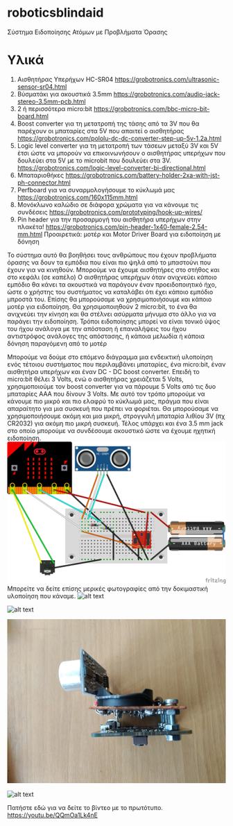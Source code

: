 # roboticsblindaid
Σύστημα Ειδοποίησης Ατόμων με Προβλήματα Όρασης

Υλικά
=====
1. Αισθητήρας Υπερήχων HC-SR04 https://grobotronics.com/ultrasonic-sensor-sr04.html
2. Βύσματάκι για ακουστικά 3.5mm https://grobotronics.com/audio-jack-stereo-3.5mm-pcb.html
3. 2 ή περισσότερα micro:bit https://grobotronics.com/bbc-micro-bit-board.html
4. Boost converter για τη μετατροπή της τάσης από τα 3V που θα παρέχουν οι μπαταρίες στα 5V που απαιτεί ο αισθητήρας https://grobotronics.com/pololu-dc-dc-converter-step-up-5v-1.2a.html
5. Logic level converter για τη μετατροπή των τάσεων μεταξύ 3V και 5V έτσι ώστε να μπορούν να επικοινωνήσουν ο αισθητήρας υπερήχων που δουλεύει στα 5V με το microbit που δουλεύει στα 3V. https://grobotronics.com/logic-level-converter-bi-directional.html   
5. Μπαταριοθήκες https://grobotronics.com/battery-holder-2xa-with-jst-ph-connector.html
6. Perfboard για να συναρμολογήσουμε το κύκλωμά μας https://grobotronics.com/160x115mm.html
7. Μονόκλωνο καλώδιο σε διάφορα χρώματα για να κάνουμε τις συνδέσεις https://grobotronics.com/prototyping/hook-up-wires/
8. Pin header για την προσαρμογή του αισθητήρα υπερήχων στην πλακέτα! https://grobotronics.com/pin-header-1x40-female-2.54-mm.html
Προαιρετικά:
μοτέρ και Motor Driver Board για ειδοποίηση με δόνηση

Το σύστημα αυτό θα βοηθήσει τους ανθρώπους που έχουν προβλήματα όρασης να δουν τα εμπόδια που είναι πιο ψηλά από το μπαστούνι που έχουν για να κινηθούν. Μπορούμε να έχουμε αισθητήρες στο στήθος και στο κεφάλι (σε καπέλο) Ο αισθητήρας υπερήχων όταν ανιχνεύει κάποιο εμπόδιο θα κάνει τα ακουστικά να παράγουν έναν προειδοποιητικό ήχο, ώστε ο χρήστης του συστήματος να καταλάβει ότι έχει κάποιο εμπόδιο μπροστά του. Επίσης θα μπορούσαμε να χρησιμοποιήσουμε και κάποιο μοτέρ για ειδοποίηση. Θα χρησιμοποιηθούν 2 micro:bit, το ένα θα ανιχνεύει την κίνηση και θα στέλνει ασύρματα μήνυμα στο άλλο για να παράγει την ειδοποίηση. Τρόποι ειδοποίησης μπορεί να είναι τονικό ύψος του ήχου ανάλογα με την απόσταση ή επαναλήψεις του ήχου αντιστρόφος ανάλογες της απόστασης, ή κάποια μελωδία ή κάποια δόνηση παραγόμενη από το μοτέρ

Μπορούμε να δούμε στο επόμενο διάγραμμα μια ενδεικτική υλοποίηση ενός τέτοιου συστήματος που περιλαμβάνει μπαταρίες, ένα micro:bit, έναν αισθητήρα υπερήχων και έναν DC - DC boost converter. Επειδή το micro:bit θέλει 3 Volts, ενώ ο αισθητήρας χρειάζεται 5 Volts, χρησιμοποιούμε τον boost converter για να πάρουμε 5 Volts από τις δυο μπαταρίες ΑΑΑ που δίνουν 3 Volts. Με αυτό τον τρόπο μπορούμε να κάνουμε πιο μικρό και πιο ελαφρύ το κύκλωμά μας, πράγμα που είναι απαραίτητο για μια συσκευή που πρέπει να φοριέται. Θα μπορούσαμε να χρησιμοποιήσουμε ακόμη και μια μικρή, στρογγυλή μπαταρία λιθίου 3V (πχ CR2032) για ακόμη πιο μικρή συσκευή. Τέλος υπάρχει και ένα 3.5 mm jack στο οποίο μπορούμε να συνδέσουμε ακουστικό ώστε να έχουμε ηχητική ειδοποίηση.
![alt text](https://github.com/tkleisas/roboticsblindaid/blob/master/micro_bit_ultrasonic_bb.png?raw=true "Micro:bit and ultrasonic sensor")
Μπορείτε να δείτε επίσης μερικές φωτογραφίες από την δοκιμαστική υλοποίηση που κάναμε.
![alt text](https://github.com/tkleisas/roboticsblindaid/blob/master/IMG_20190215_143434.jpg?raw=true "Πλακέτα από πάνω")

![alt text](https://github.com/tkleisas/roboticsblindaid/blob/master/IMG_20190215_143452.jpg?raw=true "Πλακέτα από κάτω")

![alt text](https://github.com/tkleisas/roboticsblindaid/blob/master/IMG_20190215_143458.jpg?raw=true "Πλακέτα από πλάϊ")

![alt text](https://github.com/tkleisas/roboticsblindaid/blob/master/IMG_20190215_143723.jpg?raw=true "Στον πάγκο εργασίας")

Πατήστε εδώ για να δείτε το βίντεο με το πρωτότυπο.
https://youtu.be/QQmOa1Lk4nE
